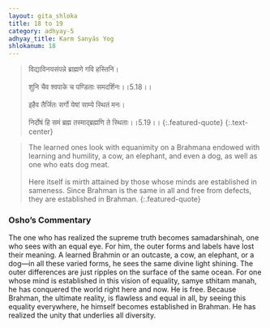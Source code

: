 ```yaml
---
layout: gita_shloka
title: 18 to 19
category: adhyay-5
adhyay_title: Karm Sanyās Yog
shlokanum: 18
---
```


> विद्याविनयसंपन्ने ब्राह्मणे गवि हस्तिनि।<br><br>शुनि चैव श्वपाके च पण्डिताः समदर्शिनः।।5.18।।<br><br>इहैव तैर्जितः सर्गो येषां साम्ये स्थितं मनः।<br><br>निर्दोषं हि समं ब्रह्म तस्माद्ब्रह्मणि ते स्थिताः।।5.19।।
{:.featured-quote} 
{:.text-center}

> The learned ones look with equanimity on a Brahmana endowed with learning and humility, a cow, an elephant, and even a dog, as well as one who eats dog meat.<br><br>Here itself is mirth attained by those whose minds are established in sameness. Since Brahman is the same in all and free from defects, they are established in Brahman.
{:.featured-quote}

### Osho’s Commentary
The one who has realized the supreme truth becomes samadarshinah, one who sees with an equal eye.
For him, the outer forms and labels have lost their meaning. A learned Brahmin or an outcaste, a cow, an elephant, or a dog—in all these varied forms, he sees the same divine light shining. The outer differences are just ripples on the surface of the same ocean.
For one whose mind is established in this vision of equality, samye sthitam manah, he has conquered the world right here and now. He is free. Because Brahman, the ultimate reality, is flawless and equal in all, by seeing this equality everywhere, he himself becomes established in Brahman. He has realized the unity that underlies all diversity.
